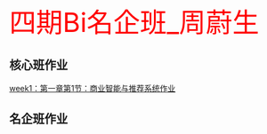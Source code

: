 <font size=20 color=red>四期Bi名企班_周蔚生</font>
## 核心班作业
[week1：第一章第1节：商业智能与推荐系统作业](https://github.com/zhouyusheng-coder/Bi-IV/tree/master/%E5%9B%9B%E6%9C%9FBi%E6%A0%B8%E5%BF%83%E7%8F%AD%E4%BD%9C%E4%B8%9A/%E7%AC%AC%E4%B8%80%E7%AB%A0%E7%AC%AC1%E8%8A%82%EF%BC%9A%20%E5%95%86%E4%B8%9A%E6%99%BA%E8%83%BD%E4%B8%8E%E6%8E%A8%E8%8D%90%E7%B3%BB%E7%BB%9F%E4%BD%9C%E4%B8%9A)
## 名企班作业
